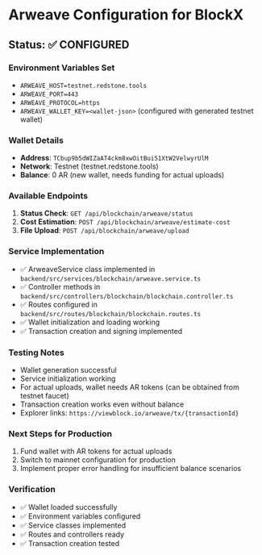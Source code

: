 # Arweave Configuration for BlockX

## Status: ✅ CONFIGURED

### Environment Variables Set
- `ARWEAVE_HOST=testnet.redstone.tools`
- `ARWEAVE_PORT=443`
- `ARWEAVE_PROTOCOL=https`
- `ARWEAVE_WALLET_KEY=<wallet-json>` (configured with generated testnet wallet)

### Wallet Details
- **Address**: `TCbup9b5dWIZaAT4ckm8xwOitBui51XtW2VelwyrUlM`
- **Network**: Testnet (testnet.redstone.tools)
- **Balance**: 0 AR (new wallet, needs funding for actual uploads)

### Available Endpoints
1. **Status Check**: `GET /api/blockchain/arweave/status`
2. **Cost Estimation**: `POST /api/blockchain/arweave/estimate-cost`
3. **File Upload**: `POST /api/blockchain/arweave/upload`

### Service Implementation
- ✅ ArweaveService class implemented in `backend/src/services/blockchain/arweave.service.ts`
- ✅ Controller methods in `backend/src/controllers/blockchain/blockchain.controller.ts`
- ✅ Routes configured in `backend/src/routes/blockchain/blockchain.routes.ts`
- ✅ Wallet initialization and loading working
- ✅ Transaction creation and signing implemented

### Testing Notes
- Wallet generation successful
- Service initialization working
- For actual uploads, wallet needs AR tokens (can be obtained from testnet faucet)
- Transaction creation works even without balance
- Explorer links: `https://viewblock.io/arweave/tx/{transactionId}`

### Next Steps for Production
1. Fund wallet with AR tokens for actual uploads
2. Switch to mainnet configuration for production
3. Implement proper error handling for insufficient balance scenarios

### Verification
- ✅ Wallet loaded successfully
- ✅ Environment variables configured
- ✅ Service classes implemented
- ✅ Routes and controllers ready
- ✅ Transaction creation tested
